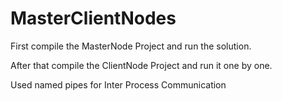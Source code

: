 # MasterClientNodes

First compile the MasterNode Project and run the solution.

After that compile the ClientNode Project and run it one by one.

Used named pipes for Inter Process Communication
